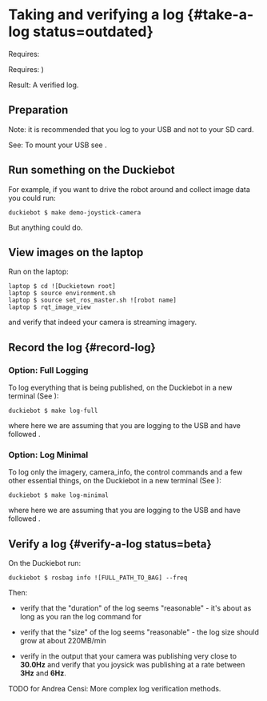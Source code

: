 # Taking and verifying a log {#take-a-log status=outdated}

<div class='requirements' markdown='1'>

Requires: [](#read-camera-data)

Requires: [](+opmanual_duckiebot#rc-control))

Result: A verified log.

</div>

## Preparation

Note: it is recommended that you log to your USB and not to your SD card.

See: To mount your USB see [](+software_reference#mounting-usb).

## Run something on the Duckiebot

For example, if you want to drive the robot around and collect image data you could run:

    duckiebot $ make demo-joystick-camera

But anything could do.

## View images on the laptop

Run on the laptop:

    laptop $ cd ![Duckietown root]
    laptop $ source environment.sh
    laptop $ source set_ros_master.sh ![robot name]
    laptop $ rqt_image_view

and verify that indeed your camera is streaming imagery.

## Record the log {#record-log}

### Option: Full Logging

To log everything that is being published, on the Duckiebot in a new terminal (See [](+software_reference#byobu)):

    duckiebot $ make log-full

where here we are assuming that you are logging to the USB and have followed [](+software_reference#mounting-usb).

### Option: Log Minimal

To log only the imagery, camera_info, the control commands and a few other essential things, on the Duckiebot in a new terminal (See [](+software_reference#byobu)):

    duckiebot $ make log-minimal

where here we are assuming that you are logging to the USB and have followed [](+software_reference#mounting-usb).


## Verify a log {#verify-a-log status=beta}


On the Duckiebot run:

    duckiebot $ rosbag info ![FULL_PATH_TO_BAG] --freq

Then:

- verify that the "duration" of the log seems "reasonable" - it's about as long as you ran the log command for

- verify that the "size" of the log seems "reasonable" - the log size should grow at about 220MB/min

- verify in the output that your camera was publishing very close to **30.0Hz** and verify that you joysick was publishing at a rate between **3Hz** and **6Hz**.

TODO for Andrea Censi: More complex log verification methods.
